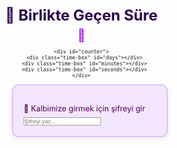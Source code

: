 <!DOCTYPE html>
<html lang="tr">
<head>
  <meta charset="UTF-8" />
  <meta name="viewport" content="width=device-width, initial-scale=1.0"/>
  <title>Birlikte Geçen Zaman</title>
  <style>
    * {
      margin: 0;
      padding: 0;
      box-sizing: border-box;
    }

    body {
      font-family: 'Segoe UI', Tahoma, Geneva, Verdana, sans-serif;
      background: linear-gradient(135deg, #b2f2bb, #d0bfff); /* Yeşil & Mor */
      color: #3d004d;
      display: flex;
      flex-direction: row;
      padding: 30px;
      min-height: 100vh;
      overflow-x: hidden;
    }

    .left {
      flex: 2;
      display: flex;
      flex-direction: column;
      justify-content: center;
      align-items: center;
      text-align: center;
    }

    h1 {
      font-size: 2.5em;
      margin-bottom: 10px;
      color: #2e004d;
    }

    .heart {
      font-size: 2em;
      animation: pulse 1.2s infinite;
      color: #a020f0;
    }

    @keyframes pulse {
      0% { transform: scale(1); }
      50% { transform: scale(1.2); }
      100% { transform: scale(1); }
    }

    #counter {
      margin-top: 30px;
      display: flex;
      flex-direction: column;
      gap: 20px;
      font-size: 1.5em;
      width: 100%;
      max-width: 320px;
    }

    .time-box {
      background: #e6ffe6;
      border: 3px solid #adf7b6;
      border-radius: 15px;
      padding: 15px;
      box-shadow: 0 4px 12px rgba(0,0,0,0.15);
    }

    .right {
      flex: 1;
      padding-left: 40px;
      display: flex;
      flex-direction: column;
      justify-content: center;
    }

    .password-box {
      background: #f3e6ff;
      padding: 25px;
      border-radius: 15px;
      box-shadow: 0 4px 12px rgba(0,0,0,0.1);
      border: 2px solid #daafff;
    }

    .password-box p {
      font-size: 1.3em;
      margin-bottom: 10px;
      color: #550055;
    }

    input[type="password"] {
      padding: 12px;
      width: 100%;
      border: 2px solid #999;
      border-radius: 10px;
      font-size: 1em;
    }

    .hidden-message {
      margin-top: 20px;
      font-size: 1.4em;
      color: #006600;
      display: none;
      font-weight: bold;
    }

    @media (max-width: 768px) {
      body {
        flex-direction: column;
        padding: 20px;
      }

      .right {
        padding-left: 0;
        margin-top: 30px;
      }
    }

    canvas {
      position: fixed;
      top: 0;
      left: 0;
      pointer-events: none;
      z-index: 9999;
    }
  </style>
</head>
<body>
  <canvas id="confettiCanvas"></canvas>

  <div class="left">
    <h1>💑 Birlikte Geçen Süre</h1>
    <div class="heart">💓</div>

    <div id="counter">
      <div class="time-box" id="days"></div>
      <div class="time-box" id="minutes"></div>
      <div class="time-box" id="seconds"></div>
    </div>
  </div>

  <div class="right">
    <div class="password-box">
      <p>🔐 Kalbimize girmek için şifreyi gir</p>
      <input type="password" id="passwordInput" placeholder="Şifreyi yaz..." />
      <div class="hidden-message" id="successMessage">💖 Kalbimize hoş geldin! 💖</div>
    </div>
  </div>

  <script>
    const startDate = new Date(2024, 0, 14, 2, 51, 0);

    function updateCounter() {
      const now = new Date();
      const diff = now - startDate;

      const totalSeconds = Math.floor(diff / 1000);
      const totalMinutes = Math.floor(totalSeconds / 60);
      const totalDays = Math.floor(totalSeconds / (60 * 60 * 24));

      document.getElementById("days").innerHTML = `🗓️ <strong>${totalDays}</strong> gün geçti`;
      document.getElementById("minutes").innerHTML = `⏱️ <strong>${totalMinutes}</strong> dakika geçti`;
      document.getElementById("seconds").innerHTML = `⏳ <strong>${totalSeconds}</strong> saniye geçti`;
    }

    updateCounter();
    setInterval(updateCounter, 1000);

    // Şifre kontrol
    const passwordInput = document.getElementById("passwordInput");
    const successMessage = document.getElementById("successMessage");

    let confettiStarted = false;

    passwordInput.addEventListener("input", function() {
      if (passwordInput.value === "14.01.2024") {
        successMessage.style.display = "block";
        if (!confettiStarted) {
          startConfetti();
          confettiStarted = true;
        }
      } else {
        successMessage.style.display = "none";
      }
    });

    // Konfeti Animasyonu (Kalpli, Yeşil-Mor)
    const canvas = document.getElementById("confettiCanvas");
    const ctx = canvas.getContext("2d");

    function resizeCanvas() {
      canvas.width = window.innerWidth;
      canvas.height = window.innerHeight;
    }

    window.addEventListener('resize', resizeCanvas);
    resizeCanvas();

    let hearts = [];

    function createHeart() {
      return {
        x: Math.random() * canvas.width,
        y: -20,
        size: Math.random() * 20 + 10,
        speed: Math.random() * 3 + 1,
        color: Math.random() > 0.5 ? '#8aff80' : '#d580ff',
        opacity: Math.random() * 0.5 + 0.5
      };
    }

    function startConfetti() {
      for (let i = 0; i < 150; i++) {
        hearts.push(createHeart());
      }

      animateHearts();
    }

    function animateHearts() {
      ctx.clearRect(0, 0, canvas.width, canvas.height);

      hearts.forEach((heart, index) => {
        ctx.globalAlpha = heart.opacity;
        ctx.fillStyle = heart.color;
        drawHeart(ctx, heart.x, heart.y, heart.size);
        heart.y += heart.speed;

        if (heart.y > canvas.height) {
          hearts[index] = createHeart();
          hearts[index].y = -20;
        }
      });

      requestAnimationFrame(animateHearts);
    }

    function drawHeart(ctx, x, y, size) {
      ctx.beginPath();
      const topCurveHeight = size * 0.3;
      ctx.moveTo(x, y + topCurveHeight);
      ctx.bezierCurveTo(
        x, y,
        x - size / 2, y,
        x - size / 2, y + topCurveHeight
      );
      ctx.bezierCurveTo(
        x - size / 2, y + (size + topCurveHeight) / 2,
        x, y + (size + topCurveHeight) / 1.1,
        x, y + size
      );
      ctx.bezierCurveTo(
        x, y + (size + topCurveHeight) / 1.1,
        x + size / 2, y + (size + topCurveHeight) / 2,
        x + size / 2, y + topCurveHeight
      );
      ctx.bezierCurveTo(
        x + size / 2, y,
        x, y,
        x, y + topCurveHeight
      );
      ctx.closePath();
      ctx.fill();
    }
  </script>
</body>
</html>
